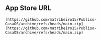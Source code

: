 ## App Store URL

`
[https://github.com/matribeiro15/Publiso-CasaOS/archive/refs/heads/main.zip](https://github.com/matribeiro15/Publiso-CasaOS/archive/refs/heads/main.zip)
`

